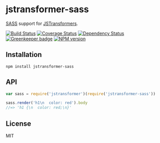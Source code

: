 # jstransformer-sass

[SASS](https://github.com/sass/node-sass) support for [JSTransformers](http://github.com/jstransformers).

[![Build Status](https://img.shields.io/travis/jstransformers/jstransformer-sass/master.svg)](https://travis-ci.org/jstransformers/jstransformer-sass)
[![Coverage Status](https://img.shields.io/codecov/c/github/jstransformers/jstransformer-sass/master.svg)](https://codecov.io/gh/jstransformers/jstransformer-sass)
[![Dependency Status](https://img.shields.io/david/jstransformers/jstransformer-sass/master.svg)](http://david-dm.org/jstransformers/jstransformer-sass)
[![Greenkeeper badge](https://badges.greenkeeper.io/jstransformers/jstransformer-sass.svg)](https://greenkeeper.io/)
[![NPM version](https://img.shields.io/npm/v/jstransformer-sass.svg)](https://www.npmjs.org/package/jstransformer-sass)

## Installation

    npm install jstransformer-sass

## API

```js
var sass = require('jstransformer')(require('jstransformer-sass'))

sass.render('h1\n  color: red').body
//=> 'h1 {\n  color: red;\n}'
```

## License

MIT
